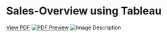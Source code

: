 # Sales-Overview using Tableau 
[View PDF](https://github.com/codershivam18/Sales-Overview/blob/main/Dataanalysis_completion_certificate.pdf)
[![PDF Preview](https://github.com/codershivam18/Sales-Overview/blob/main/preview.png)](https://github.com/codershivam18/Sales-Overview/blob/main/Dataanalysis_completion_certificate.pdf)
![Image Description](https://github.com/your-username/your-repo/blob/main/path/to/image.png?raw=true)


